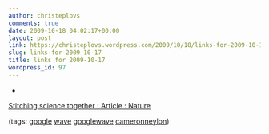 ```yaml
---
author: christeplovs
comments: true
date: 2009-10-18 04:02:17+00:00
layout: post
link: https://christeplovs.wordpress.com/2009/10/18/links-for-2009-10-17/
slug: links-for-2009-10-17
title: links for 2009-10-17
wordpress_id: 97
---
```


  * 
                

[Stitching science together : Article : Nature](http://www.nature.com/nature/journal/v461/n7266/full/461881a.html)


                
                

(tags: [google](http://delicious.com/cteplovs/google) [wave](http://delicious.com/cteplovs/wave) [googlewave](http://delicious.com/cteplovs/googlewave) [cameronneylon](http://delicious.com/cteplovs/cameronneylon))


            
